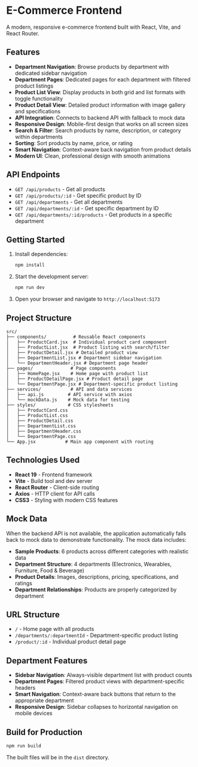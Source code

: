 # E-Commerce Frontend

A modern, responsive e-commerce frontend built with React, Vite, and React Router.

## Features

- **Department Navigation**: Browse products by department with dedicated sidebar navigation
- **Department Pages**: Dedicated pages for each department with filtered product listings
- **Product List View**: Display products in both grid and list formats with toggle functionality
- **Product Detail View**: Detailed product information with image gallery and specifications
- **API Integration**: Connects to backend API with fallback to mock data
- **Responsive Design**: Mobile-first design that works on all screen sizes
- **Search & Filter**: Search products by name, description, or category within departments
- **Sorting**: Sort products by name, price, or rating
- **Smart Navigation**: Context-aware back navigation from product details
- **Modern UI**: Clean, professional design with smooth animations

## API Endpoints

- `GET /api/products` - Get all products
- `GET /api/products/:id` - Get specific product by ID
- `GET /api/departments` - Get all departments
- `GET /api/departments/:id` - Get specific department by ID
- `GET /api/departments/:id/products` - Get products in a specific department

## Getting Started

1. Install dependencies:

   ```bash
   npm install
   ```

2. Start the development server:

   ```bash
   npm run dev
   ```

3. Open your browser and navigate to `http://localhost:5173`

## Project Structure

```
src/
├── components/          # Reusable React components
│   ├── ProductCard.jsx  # Individual product card component
│   ├── ProductList.jsx  # Product listing with search/filter
│   ├── ProductDetail.jsx # Detailed product view
│   ├── DepartmentList.jsx # Department sidebar navigation
│   └── DepartmentHeader.jsx # Department page header
├── pages/              # Page components
│   ├── HomePage.jsx    # Home page with product list
│   ├── ProductDetailPage.jsx # Product detail page
│   └── DepartmentPage.jsx # Department-specific product listing
├── services/           # API and data services
│   ├── api.js         # API service with axios
│   └── mockData.js    # Mock data for testing
├── styles/            # CSS stylesheets
│   ├── ProductCard.css
│   ├── ProductList.css
│   ├── ProductDetail.css
│   ├── DepartmentList.css
│   ├── DepartmentHeader.css
│   └── DepartmentPage.css
└── App.jsx           # Main app component with routing
```

## Technologies Used

- **React 19** - Frontend framework
- **Vite** - Build tool and dev server
- **React Router** - Client-side routing
- **Axios** - HTTP client for API calls
- **CSS3** - Styling with modern CSS features

## Mock Data

When the backend API is not available, the application automatically falls back to mock data to demonstrate functionality. The mock data includes:

- **Sample Products**: 6 products across different categories with realistic data
- **Department Structure**: 4 departments (Electronics, Wearables, Furniture, Food & Beverage)
- **Product Details**: Images, descriptions, pricing, specifications, and ratings
- **Department Relationships**: Products are properly categorized by department

## URL Structure

- `/` - Home page with all products
- `/departments/:departmentId` - Department-specific product listing
- `/product/:id` - Individual product detail page

## Department Features

- **Sidebar Navigation**: Always-visible department list with product counts
- **Department Pages**: Filtered product views with department-specific headers
- **Smart Navigation**: Context-aware back buttons that return to the appropriate department
- **Responsive Design**: Sidebar collapses to horizontal navigation on mobile devices

## Build for Production

```bash
npm run build
```

The built files will be in the `dist` directory.
